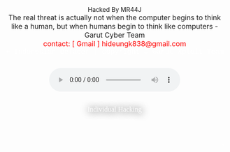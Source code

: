 
<head><script>alert(" Hai Sir.. ")</script> 	<title>TERHEKED By Mr44J</title> 	<meta name="description" content="Garut Xploit Team"> 	<link rel="stylesheet" href="https://cdnjs.cloudflare.com/ajax/libs/normalize/5.0.0/normalize.min.css"> 	<link rel="stylesheet" href="https://rawcdn.githack.com/nako48/shiraookaaaa/f37b3bb82ba199ac8df3a394d8652e56872935a9/style-css.css"> <link rel="icon" href="https://i.ibb.co/sgZXxkq/155801838-341558877182235-5281889521410448135-n.jpg" type="image/x-icon"> </head> <body><center> <div class="glitch-wrapper"> <div class="glitch" data-text="leave me,i want alone">Hacked By MR44J<br><center><font size="3">The real threat is actually not when the computer begins to think like a human, but when humans begin to think like computers - Garut Cyber Team<br><font color="red"><size ="2">contact: [ Gmail ] hideungk838@gmail.com </font><br><font color="white" size="3" face="Courier New"> + Indonesian Defacer | copyright &copy; Garut Xploit Team <br><br><center><font size="0"><p><audio src="https://b.top4top.io/m_1640luy5y0.mp3"autoplay controls></audio></p><center> </center> <center> <br> <br> <font style="color: white; text-shadow: 1px 1px 17px black;" color="black" face="Iceberg" size="3">Individual Hacking</font> <br> <br> </center> </center> <br> <br> </marquee><br><br><br><marquee><font face="'Patrick Hand', cursive" color="white">Garut Xploit Team - Garut Xploit - Garut Cyber Army - Garut Cyber Team  - Indonesian Predator</font></marquee>
